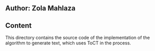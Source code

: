 ## Author: Zola Mahlaza


## Content

This directory contains the source code of the implementation of the algorithm to generate text, which uses ToCT in the process.

